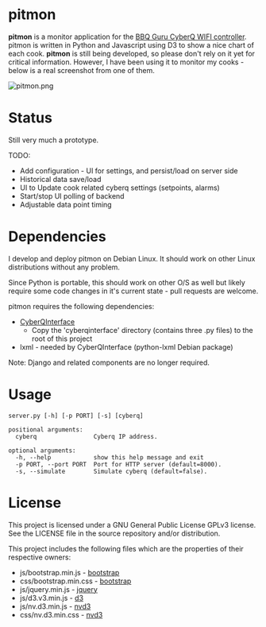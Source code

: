 pitmon
======

**pitmon** is a monitor application for the
[BBQ Guru CyberQ WIFI controller](http://www.thebbqguru.com).
pitmon is written in Python and Javascript using D3 to show a nice
chart of each cook. **pitmon** is still being developed, so please don't rely on
it yet for critical information. However, I have been using it to monitor my
cooks - below is a real screenshot from one of them.

![pitmon.png](https://raw.githubusercontent.com/scotte/pitmon/master/static/pitmon.png)

Status
======
Still very much a prototype.

TODO:
* Add configuration - UI for settings, and persist/load on server side
* Historical data save/load
* UI to Update cook related cyberq settings (setpoints, alarms)
* Start/stop UI polling of backend
* Adjustable data point timing

Dependencies
============

I develop and deploy pitmon on Debian Linux. It should work
on other Linux distributions without any problem.

Since Python is portable, this should work on other O/S as well but likely
require some code changes in it's current state - pull requests are welcome.

pitmon requires the following dependencies:

* [CyberQInterface](https://github.com/thebrilliantidea/CyberQInterface)
    * Copy the 'cyberqinterface' directory (contains three .py files) to the root of this project
* lxml - needed by CyberQInterface (python-lxml Debian package)

Note: Django and related components are no longer required.

Usage
=====

```
server.py [-h] [-p PORT] [-s] [cyberq]

positional arguments:
  cyberq                Cyberq IP address.

optional arguments:
  -h, --help            show this help message and exit
  -p PORT, --port PORT  Port for HTTP server (default=8000).
  -s, --simulate        Simulate cyberq (default=false).
```

License
=======

This project is licensed under a GNU General Public License GPLv3 license.
See the LICENSE file in the source repository and/or distribution.

This project includes the following files which are the properties of their
respective owners:

* js/bootstrap.min.js - [bootstrap](http://getbootstrap.com)
* css/bootstrap.min.css - [bootstrap](http://getbootstrap.com)
* js/jquery.min.js - [jquery](https://jquery.com)
* js/d3.v3.min.js - [d3](http://d3js.org)
* js/nv.d3.min.js - [nvd3](http://nvd3.org)
* css/nv.d3.min.css - [nvd3](http://nvd3.org)
